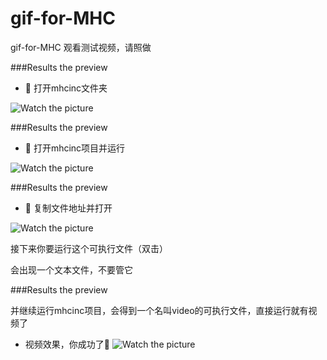 # gif-for-MHC
gif-for-MHC
观看测试视频，请照做

###Results the preview

- 🥳 打开mhcinc文件夹

![Watch the picture](https://www.z4a.net/images/2022/11/04/2022-11-04-06.55.22.png)

###Results the preview

- 🥳 打开mhcinc项目并运行

![Watch the picture](https://www.z4a.net/images/2022/11/04/2022-11-04-06.59.00.png)

###Results the preview

- 🥳 复制文件地址并打开 

![Watch the picture](https://www.z4a.net/images/2022/11/04/2022-11-04-07.01.26.png)

接下来你要运行这个可执行文件（双击）

会出现一个文本文件，不要管它

###Results the preview

并继续运行mhcinc项目，会得到一个名叫video的可执行文件，直接运行就有视频了

- 视频效果，你成功了🥳 
![Watch the picture](https://www.z4a.net/images/2022/11/04/2022-11-04-07.12.51.png)
